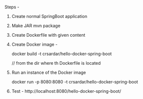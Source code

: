 Steps -

1. Create normal SpringBoot application

2. Make JAR 
    mvn package

3. Create Dockerfile with given content

4. Create Docker image -
    
    docker build -t crsardar/hello-docker-spring-boot       
    
    // from the dir where th Dockerfile is located
    
5. Run an instance of the Docker image

    docker run -p 8080:8080 -t crsardar/hello-docker-spring-boot
    
7. Test - http://localhost:8080/hello-docker-spring-boot/